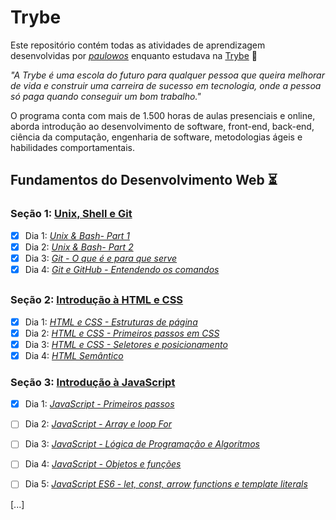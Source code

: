 # Trybe

Este repositório contém todas as atividades de aprendizagem desenvolvidas por _[paulowos](https://www.linkedin.com/in/paulowos)_ enquanto estudava na [Trybe](https://www.betrybe.com/) :rocket:

_"A Trybe é uma escola do futuro para qualquer pessoa que queira melhorar de vida e construir uma carreira de sucesso em tecnologia, onde a pessoa só paga quando conseguir um bom trabalho."_

O programa conta com mais de 1.500 horas de aulas presenciais e online, aborda introdução ao desenvolvimento de software, front-end, back-end, ciência da computação, engenharia de software, metodologias ágeis e habilidades comportamentais.

## Fundamentos do Desenvolvimento Web :hourglass_flowing_sand:

### Seção 1: [Unix, Shell e Git](1-fundamentos/secao1-unix-shell-e-git/)

- [x] Dia 1: [_Unix & Bash- Part 1_](1-fundamentos/secao1-unix-shell-e-git/dia-01-unix-e-shell-parte-1)
- [x] Dia 2: [_Unix & Bash- Part 2_](1-fundamentos/secao1-unix-shell-e-git/dia-02-unix-e-shell-parte-2)
- [x] Dia 3: [_Git - O que é e para que serve_](1-fundamentos/secao1-unix-shell-e-git/dia-03-git-o-que-é-e-para-que-serve)
- [x] Dia 4: [_Git e GitHub - Entendendo os comandos_](1-fundamentos/secao1-unix-shell-e-git/dia-04-git-e-github-entendendo-os-comandos)

##

### Seção 2: [Introdução à HTML e CSS](1-fundamentos/secao2-introducao-a-HTML-e-CSS)

- [x] Dia 1: [_HTML e CSS - Estruturas de página_](1-fundamentos/secao2-introducao-a-HTML-e-CSS/dia-01-html-e-css-estruturas-de-pagina)
- [x] Dia 2: [_HTML e CSS - Primeiros passos em CSS_](1-fundamentos/secao2-introducao-a-HTML-e-CSS/dia-02-html-e-css-primeiros-passos-em-css)
- [x] Dia 3: [_HTML e CSS - Seletores e posicionamento_](1-fundamentos/secao2-introducao-a-HTML-e-CSS/dia-03-html-e-css-seletores-e-posicionamento)
- [x] Dia 4: [_HTML Semântico_](1-fundamentos/secao2-introducao-a-HTML-e-CSS/dia-04-html-semantico)

### Seção 3: [Introdução à JavaScript](1-fundamentos/secao3-introducao-a-JavaScript)

- [x] Dia 1: [_JavaScript - Primeiros passos_](1-fundamentos/secao3-introducao-a-JavaScript/dia-01-javascript-primeiros-passos)
- [ ] Dia 2: [_JavaScript - Array e loop For_](1-fundamentos/secao3-introducao-a-JavaScript/dia-02-javascript-array-e-loop-for)
- [ ] Dia 3: [_JavaScript - Lógica de Programação e Algoritmos_](1-fundamentos/secao3-introducao-a-JavaScript/dia-03-javascript-logica-de-programação-e-algoritmos)
- [ ] Dia 4: [_JavaScript - Objetos e funções_](1-fundamentos/secao3-introducao-a-JavaScript/dia-04-javascript-objetos-e-funções)
- [ ] Dia 5: [_JavaScript ES6 - let, const, arrow functions e template literals_](1-fundamentos/secao3-introducao-a-JavaScript/dia-05-javascript-es6-let-const-arrow-functions-e-template-literals)


[...]
